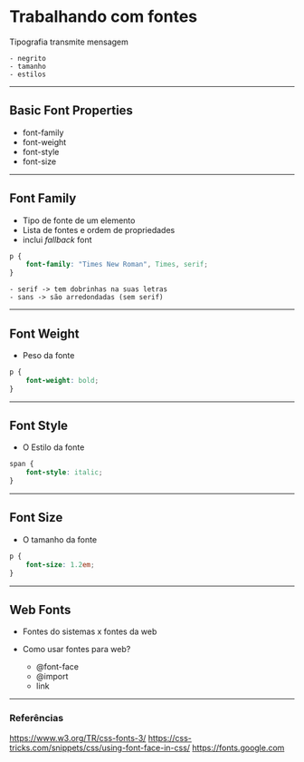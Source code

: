 # Trabalhando com fontes

Tipografia transmite mensagem

    - negrito
    - tamanho
    - estilos

---

## Basic Font Properties

* font-family
* font-weight
* font-style
* font-size

---

## Font Family

* Tipo de fonte de um elemento
* Lista de fontes e ordem de propriedades
* inclui *fallback* font

```CSS
p {
    font-family: "Times New Roman", Times, serif;
}
```
    - serif -> tem dobrinhas na suas letras
    - sans -> são arredondadas (sem serif)

---

## Font Weight

* Peso da fonte
```CSS
p {
    font-weight: bold;
}
```

---

## Font Style

* O Estilo da fonte
```CSS
span {
    font-style: italic;
}
```

---

## Font Size

* O tamanho da fonte
```CSS
p {
    font-size: 1.2em;
}
```
---

## Web Fonts

- Fontes do sistemas x fontes da web
- Como usar fontes para web?

    * @font-face
    * @import
    * link
---
### Referências

https://www.w3.org/TR/css-fonts-3/
https://css-tricks.com/snippets/css/using-font-face-in-css/
https://fonts.google.com 
